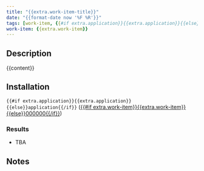```yaml
---
title: "{{extra.work-item-title}}"
date: "{{format-date now '%F %R'}}"
tags: [work-item, {{#if extra.application}}{{extra.application}}{{else}}application{{/if}}, project, {{#if extra.state}}{{extra.state}}{{else}}in-development{{/if}}]
work-item: {{extra.work-item}}
---
```


## Description

{{content}}

## Installation

`{{#if extra.application}}{{extra.application}}{{else}}application{{/if}}` ([{{#if extra.work-item}}{{extra.work-item}}{{else}}000000{{/if}}](https://dev.azure.com/jbhunt/EngAndTech/_workitems/edit/{{extra.work-item}}))

### Results

- TBA

## Notes
